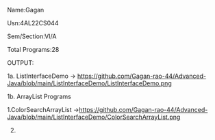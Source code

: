 
Name:Gagan

Usn:4AL22CS044

Sem/Section:VI/A

Total Programs:28


OUTPUT:

1a. ListInterfaceDemo -> https://github.com/Gagan-rao-44/Advanced-Java/blob/main/ListInterfaceDemo/ListInterfaceDemo.png

1b. ArrayList Programs

  1.ColorSearchArrayList ->https://github.com/Gagan-rao-44/Advanced-Java/blob/main/ListInterfaceDemo/ColorSearchArrayList.png
  
  2.
